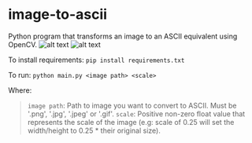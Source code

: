 # image-to-ascii
Python program that transforms an image to an ASCII equivalent using OpenCV.
![alt text](http://url/to/img.png)
![alt text](http://url/to/img.png)

To install requirements:
`pip install requirements.txt`

To run:
`python main.py <image path> <scale>`

Where:
> `image path`: Path to image you want to convert to ASCII. Must be '.png', '.jpg', '.jpeg' or '.gif'.
> `scale`: Positive non-zero float value that represents the scale of the image (e.g: scale of 0.25 will set the width/height to 0.25 * their original size).
